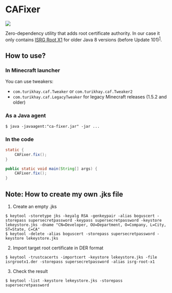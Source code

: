 # CAFixer

<p>
    <a href="https://central.sonatype.com/artifact/com.turikhay/ca-fixer/1.6/overview">
        <img src="https://img.shields.io/maven-central/v/com.turikhay/ca-fixer" />
    </a>
</p>

Zero-dependency utility that adds root certificate authority. In our case it only contains [ISRG Root X1](https://letsencrypt.org/certificates/) for older Java 8 versions (before Update 101)<sup>[1](https://letsencrypt.org/docs/certificate-compatibility/)</sup>.

## How to use?

### In Minecraft launcher
You can use tweakers:
* `com.turikhay.caf.Tweaker` or `com.turikhay.caf.Tweaker2`
* `com.turikhay.caf.LegacyTweaker` for legacy Minecraft releases (1.5.2 and older)

### As a Java agent
```shell
$ java -javaagent:"ca-fixer.jar" -jar ...
```

### In the code
```java
static {
    CAFixer.fix();
}
```
```java
public static void main(String[] args) {
    CAFixer.fix();
}
```

## Note: How to create my own .jks file

1. Create an empty .jks
```shell
$ keytool -storetype jks -keyalg RSA -genkeypair -alias boguscert -storepass supersecretpassword -keypass supersecretpassword -keystore lekeystore.jks -dname "CN=Developer, OU=Department, O=Company, L=City, ST=State, C=CA"
$ keytool -delete -alias boguscert -storepass supersecretpassword -keystore lekeystore.jks
```

2. Import target root certificate in DER format
```shell
$ keytool -trustcacerts -importcert -keystore lekeystore.jks -file isrgrootx1.der -storepass supersecretpassword -alias isrg-root-x1
```

3. Check the result
```shell
$ keytool -list -keystore lekeystore.jks -storepass supersecretpassword
```
